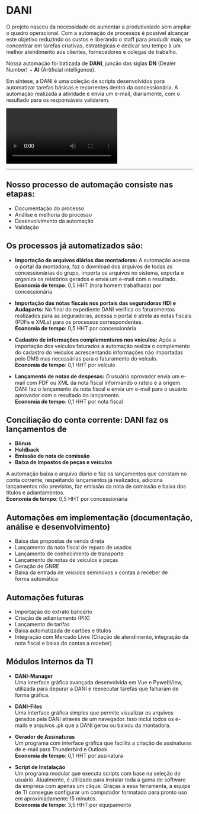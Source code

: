 # DANI

O projeto nasceu da necessidade de aumentar a produtividade sem ampliar o quadro operacional. Com a automação de processos é possível alcançar este objetivo reduzindo os custos e liberando o staff para produdir mais, se concentrar em tarefas criativas, estratégicas e dedicar seu tempo à um melhor atendimento aos clientes, fornecedores e colegas de trabalho.

Nossa automação foi batizada de **DANI**, junção das siglas **DN** (Dealer Number) + **AI** (Artificial intelligence).

Em síntese, a DANI é uma coleção de scripts desenvolvidos para automatizar tarefas básicas e recorrentes dentro da concessionária. A automação realizada a atividade e envia um e-mail, diariamente, com o resultado para os responsáveis validarem.

![Video de Introdução ao produto1](./assets/DANI%20-%20Introdução.mp4)

---

## Nosso processo de automação consiste nas etapas:

- Documentação do processo
- Análise e melhoria do processo
- Desenvolvimento da automação
- Validação

## Os processos já automatizados são:

- **Importação de arquivos diários das montadoras:** A automação acessa o portal da montadora, faz o download dos arquivos de todas as concessionárias do grupo, importa os arquivos no sistema, exporta e organiza os relatórios gerados e envia um e-mail com o resultado. <br>
**Economia de tempo**: 0,5 HHT (hora homem trabalhada) por concessionária

- **Importação das notas fiscais nos portais das seguradoras HDI e Audaparts:** No final do expediente DANI verifica os faturamentos realizados para as seguradoras, acessa o portal e atrela as notas fiscais (PDFs e XMLs) para os processos correspondentes. <br>
**Economia de tempo**: 0,5 HHT por concessionária

- **Cadastro de informações complementares nos veículos:** Após a importação dos veículos faturados a automação realiza o complemento do cadastro do veículos acrescentando informações não importadas pelo DMS mas necessárias para o faturamento do veículo. <br>
**Economia de tempo**: 0,1 HHT por veículo

- **Lançamento de notas de despesas:** O usuário aprovador envia um e-mail com PDF ou XML da nota fiscal informando o rateio e a origem. DANI faz o lançamento da nota fiscal e envia um e-mail para o usuário aprovador com o resultado do lançamento. <br>
**Economia de tempo**: 0,1 HHT por nota fiscal

## Conciliação do conta corrente: DANI faz os lançamentos de

- **Bônus**
- **Holdback**
- **Emissão de nota de comissão**
- **Baixa de impostos de peças e veículos**

A automação baixa o arquivo diário e faz os lançamentos que constam no conta corrente, respeitando lançamentos já realizados, adiciona lançamentos não previstos, faz emissão da nota de comissão e baixa dos títulos e adiantamentos. <br>
**Economia de tempo**: 0,5 HHT por concessionária

## Automações em implementação (documentação, análise e desenvolvimento)

- Baixa das propostas de venda direta
- Lançamento da nota fiscal de reparo de usados
- Lançamento de conhecimento de transporte
- Lançamento de notas de veículos e peças
- Geração de GNRE
- Baixa da entrada de veículos seminovos x contas a receber de forma automática

## Automações futuras

- Importação do extrato bancário
- Criação de adiantamento (PIX)
- Lançamento de tarifas
- Baixa automatizada de cartões e títulos
- Integração com Mercado Livre (Criação de atendimento, integração da nota fiscal e baixa do contas a receber)

## Módulos Internos da TI

- **DANI-Manager**  
    Uma interface gráfica avançada desenvolvida em Vue e PywebView, utilizada para depurar a DANI e reexecutar tarefas que falharam de forma gráfica.

- **DANI-Files**  
    Uma interface gráfica simples que permite visualizar os arquivos gerados pela DANI através de um navegador. Isso inclui todos os e-mails e arquivos .pk que a DANI gerou ou baixou da montadora.

- **Gerador de Assinaturas**  
    Um programa com interface gráfica que facilita a criação de assinaturas de e-mail para Thunderbird e Outlook. <br>
    **Economia de tempo**: 0,1 HHT por assinatura

- **Script de Instalação**  
    Um programa modular que executa scripts com base na seleção do usuário. Atualmente, é utilizado para instalar toda a gama de software da empresa com apenas um clique. Graças a essa ferramenta, a equipe de TI consegue configurar um computador formatado para pronto uso em aproximadamente 15 minutos. <br>
    **Economia de tempo**: 3,5 HHT por equipamento
